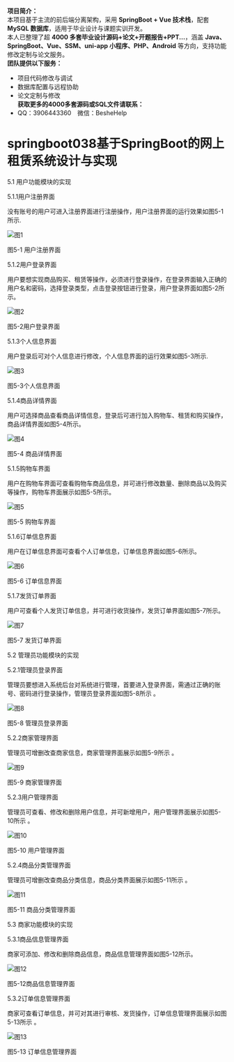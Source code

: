 **项目简介：**  
本项目基于主流的前后端分离架构，采用 **SpringBoot + Vue 技术栈**，配套 **MySQL 数据库**，适用于毕业设计与课题实训开发。  
本人已整理了超 **4000 多套毕业设计源码+论文+开题报告+PPT...**，涵盖 **Java、SpringBoot、Vue、SSM、uni-app 小程序、PHP、Android** 等方向，支持功能修改定制与论文服务。  
**团队提供以下服务：**  
- 项目代码修改与调试  
- 数据库配置与远程协助  
- 论文定制与修改  
**获取更多的4000多套源码或SQL文件请联系：**  
- QQ：3906443360 微信：BesheHelp


# springboot038基于SpringBoot的网上租赁系统设计与实现





5.1 用户功能模块的实现

5.1.1用户注册界面

没有账号的用户可进入注册界面进行注册操作，用户注册界面的运行效果如图5-1所示.

![图1](images/image_0.png)

图5-1 用户注册界面

5.1.2用户登录界面

用户要想实现商品购买、租赁等操作，必须进行登录操作，在登录界面输入正确的用户名和密码，选择登录类型，点击登录按钮进行登录，用户登录界面如图5-2所示。

![图2](images/image_1.png)

图5-2用户登录界面

5.1.3个人信息界面

用户登录后可对个人信息进行修改，个人信息界面的运行效果如图5-3所示.

![图3](images/image_2.png)

图5-3个人信息界面

5.1.4商品详情界面

用户可选择商品查看商品详情信息，登录后可进行加入购物车、租赁和购买操作，商品详情界面如图5-4所示。

![图4](images/image_3.png)

图5-4 商品详情界面

5.1.5购物车界面

用户在购物车界面可查看购物车商品信息，并可进行修改数量、删除商品以及购买等操作，购物车界面展示如图5-5所示。

![图5](images/image_4.png)

图5-5 购物车界面

5.1.6订单信息界面

用户在订单信息界面可查看个人订单信息，订单信息界面如图5-6所示。

![图6](images/image_5.png)

图5-6 订单信息界面

5.1.7发货订单界面

用户可查看个人发货订单信息，并可进行收货操作，发货订单界面如图5-7所示。

![图7](images/image_6.png)

图5-7  发货订单界面

5.2 管理员功能模块的实现

5.2.1管理员登录界面

管理员要想进入系统后台对系统进行管理，首要进入登录界面，需通过正确的账号、密码进行登录操作，管理员登录界面如图5-8所示 。

![图8](images/image_7.png)

图5-8 管理员登录界面

5.2.2商家管理界面

管理员可增删改查商家信息，商家管理界面展示如图5-9所示 。

![图9](images/image_8.png)

图5-9  商家管理界面

5.2.3用户管理界面

管理员可查看、修改和删除用户信息，并可新增用户，用户管理界面展示如图5-10所示 。

![图10](images/image_9.png)

图5-10  用户管理界面

5.2.4商品分类管理界面

管理员可增删改查商品分类信息，商品分类界面展示如图5-11所示 。

![图11](images/image_10.png)

图5-11 商品分类管理界面

5.3 商家功能模块的实现

5.3.1商品信息管理界面

商家可添加、修改和删除商品信息，商品信息管理界面如图5-12所示。

![图12](images/image_11.png)

图5-12商品信息管理界面

5.3.2订单信息管理界面

商家可查看订单信息，并可对其进行审核、发货操作，订单信息管理界面展示如图5-13所示 。

![图13](images/image_12.png)

图5-13  订单信息管理界面